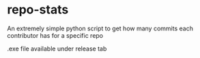 # repo-stats
An extremely simple python script to get how many commits each contributor has for a specific repo

.exe file available under release tab
